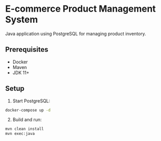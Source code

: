 # E-commerce Product Management System

Java application using PostgreSQL for managing product inventory.

## Prerequisites
- Docker
- Maven
- JDK 11+

## Setup
1. Start PostgreSQL:
```bash
docker-compose up -d
```

2. Build and run:
```bash
mvn clean install
mvn exec:java
```